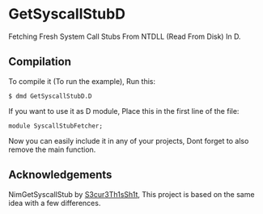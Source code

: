 
# GetSyscallStubD

Fetching Fresh System Call Stubs From NTDLL (Read From Disk) In D.


## Compilation
To compile it (To run the example), Run this:
```
$ dmd GetSyscallStubD.D
```
If you want to use it as D module, Place this in the first line of the file:

```
module SyscallStubFetcher;
```
Now you can easily include it in any of your projects, Dont forget to also remove the main function.

## Acknowledgements

NimGetSyscallStub by [S3cur3Th1sSh1t](https://github.com/S3cur3Th1sSh1t/NimGetSyscallStub/), This project is based on the same idea with a few differences.
